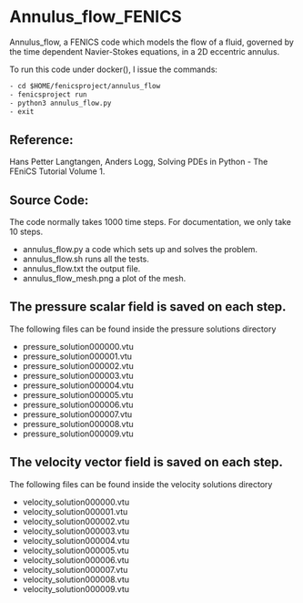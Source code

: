 # Annulus_flow_FENICS
 
 Annulus_flow, a FENICS code which models the flow of a fluid, governed by the time dependent Navier-Stokes equations, in a 2D eccentric annulus.
 
To run this code under docker(), I issue the commands:

 ```html
- cd $HOME/fenicsproject/annulus_flow
- fenicsproject run
- python3 annulus_flow.py
- exit
```
## Reference:
Hans Petter Langtangen, Anders Logg,
Solving PDEs in Python - The FEniCS Tutorial Volume 1.

## Source Code:

The code normally takes 1000 time steps. For documentation, we only take 10 steps.

- annulus_flow.py a code which sets up and solves the problem.
- annulus_flow.sh runs all the tests.
- annulus_flow.txt the output file.
- annulus_flow_mesh.png a plot of the mesh.

## The pressure scalar field is saved on each step.

The following files can be found inside the pressure solutions directory
- pressure_solution000000.vtu
- pressure_solution000001.vtu
- pressure_solution000002.vtu
- pressure_solution000003.vtu
- pressure_solution000004.vtu
- pressure_solution000005.vtu
- pressure_solution000006.vtu
- pressure_solution000007.vtu
- pressure_solution000008.vtu
- pressure_solution000009.vtu

## The velocity vector field is saved on each step.

The following files can be found inside the velocity solutions directory
- velocity_solution000000.vtu
- velocity_solution000001.vtu
- velocity_solution000002.vtu
- velocity_solution000003.vtu
- velocity_solution000004.vtu
- velocity_solution000005.vtu
- velocity_solution000006.vtu
- velocity_solution000007.vtu
- velocity_solution000008.vtu
- velocity_solution000009.vtu
